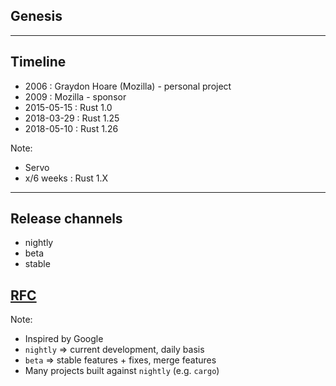 ## Genesis

---

## Timeline

* 2006 : Graydon Hoare (Mozilla) - personal project
* 2009 : Mozilla - sponsor
* 2015-05-15 : Rust 1.0
* 2018-03-29 : Rust 1.25
* 2018-05-10 : Rust 1.26

Note:
* Servo
* x/6 weeks : Rust 1.X

---

## Release channels

* nightly
* beta
* stable

## [RFC](https://github.com/rust-lang/rfcs)

Note:
* Inspired by Google
* `nightly` => current development, daily basis
* `beta` => stable features + fixes, merge features
* Many projects built against `nightly` (e.g. `cargo`)

